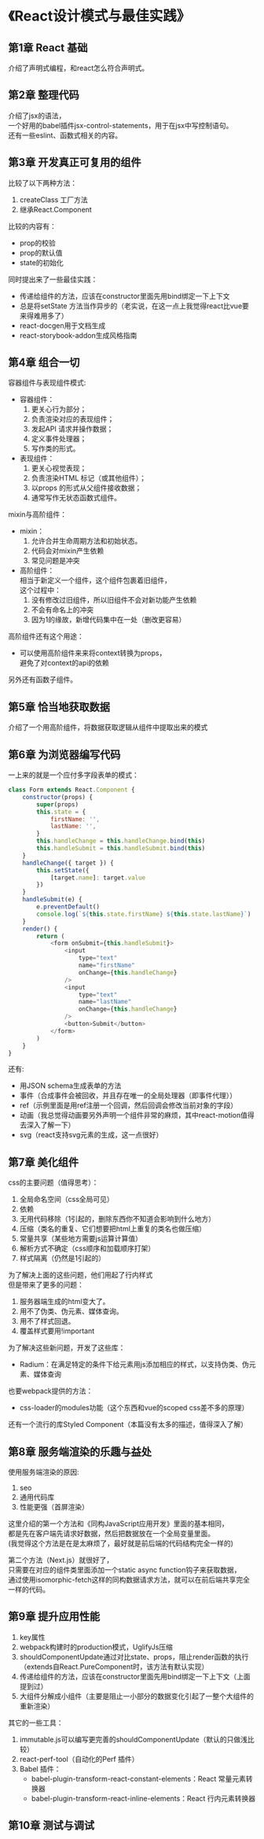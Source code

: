 # 《React设计模式与最佳实践》

## 第1章 React 基础
介绍了声明式编程，和react怎么符合声明式。

## 第2章 整理代码
介绍了jsx的语法，<br>
一个好用的babel插件jsx-control-statements，用于在jsx中写控制语句。<br>
还有一些eslint、函数式相关的内容。

## 第3章 开发真正可复用的组件
比较了以下两种方法：
1. createClass 工厂方法
2. 继承React.Component

比较的内容有：
* prop的校验
* prop的默认值
* state的初始化

同时提出来了一些最佳实践：
* 传递给组件的方法，应该在constructor里面先用bind绑定一下上下文
* 总是将setState 方法当作异步的（老实说，在这一点上我觉得react比vue要来得难用多了）
* react-docgen用于文档生成
* react-storybook-addon生成风格指南

## 第4章 组合一切
容器组件与表现组件模式:
* 容器组件：
    1. 更关心行为部分；
    2. 负责渲染对应的表现组件；
    3. 发起API 请求并操作数据；
    4. 定义事件处理器；
    5. 写作类的形式。
* 表现组件：
    1. 更关心视觉表现；
    2. 负责渲染HTML 标记（或其他组件）；
    3. 以props 的形式从父组件接收数据；
    4. 通常写作无状态函数式组件。

mixin与高阶组件：
* mixin：
    1. 允许合并生命周期方法和初始状态。
    2. 代码会对mixin产生依赖
    3. 常见问题是冲突
* 高阶组件：<br>
相当于新定义一个组件，这个组件包裹着旧组件，<br>
这个过程中：
    1. 没有修改过旧组件，所以旧组件不会对新功能产生依赖
    2. 不会有命名上的冲突
    3. 因为1的缘故，新增代码集中在一处（删改更容易）

高阶组件还有这个用途：
* 可以使用高阶组件来来将context转换为props，<br>
避免了对context的api的依赖

另外还有函数子组件。



## 第5章 恰当地获取数据
介绍了一个用高阶组件，将数据获取逻辑从组件中提取出来的模式


## 第6章 为浏览器编写代码
一上来的就是一个应付多字段表单的模式：
```javascript
class Form extends React.Component {
    constructor(props) {
        super(props)
        this.state = {
            firstName: '',
            lastName: '',
        }
        this.handleChange = this.handleChange.bind(this)
        this.handleSubmit = this.handleSubmit.bind(this)
    }
    handleChange({ target }) {
        this.setState({
            [target.name]: target.value
        })
    }
    handleSubmit(e) {
        e.preventDefault()
        console.log(`${this.state.firstName} ${this.state.lastName}`)
    }
    render() {
        return (
            <form onSubmit={this.handleSubmit}>
                <input
                    type="text"
                    name="firstName"
                    onChange={this.handleChange}
                />
                <input
                    type="text"
                    name="lastName"
                    onChange={this.handleChange}
                />
                <button>Submit</button>
            </form>
        )
    }
}
```
还有:
* 用JSON schema生成表单的方法
* 事件（合成事件会被回收，并且存在唯一的全局处理器（即事件代理））
* ref（示例里面是用ref注册一个回调，然后回调会修改当前对象的字段）
* 动画（我总觉得动画要另外声明一个组件非常的麻烦，其中react-motion值得去深入了解一下）
* svg（react支持svg元素的生成，这一点很好）



## 第7章 美化组件
css的主要问题（值得思考）：
1. 全局命名空间（css全局可见）
2. 依赖
3. 无用代码移除（1引起的，删除东西你不知道会影响到什么地方）
4. 压缩（类名的重复、它们想要把html上重复的类名也做压缩）
5. 常量共享（某些地方需要js运算计算值）
6. 解析方式不确定（css顺序和加载顺序打架）
7. 样式隔离（仍然是1引起的）

为了解决上面的这些问题，他们用起了行内样式<br>
但是带来了更多的问题：
1. 服务器端生成的html变大了。
2. 用不了伪类、伪元素、媒体查询。
3. 用不了样式回退。
4. 覆盖样式要用!important

为了解决这些新问题，开发了这些库：
* Radium：在满足特定的条件下给元素用js添加相应的样式，以支持伪类、伪元素、媒体查询

也要webpack提供的方法：
* css-loader的modules功能（这个东西和vue的scoped css差不多的原理）

还有一个流行的库Styled Component（本篇没有太多的描述，值得深入了解）

## 第8章 服务端渲染的乐趣与益处

使用服务端渲染的原因:
1. seo
2. 通用代码库
3. 性能更强（首屏渲染）

这里介绍的第一个方法和《同构JavaScript应用开发》里面的基本相同，<br>
都是先在客户端先请求好数据，然后把数据放在一个全局变量里面。<br>
(我觉得这个方法是在是太麻烦了，最好就是前后端的代码结构完全一样的)

第二个方法（Next.js）就很好了，<br>
只需要在对应的组件类里面添加一个static async function钩子来获取数据，<br>
通过使用isomorphic-fetch这样的同构数据请求方法，就可以在前后端共享完全一样的代码。

## 第9章 提升应用性能

1. key属性
2. webpack构建时的production模式，UglifyJs压缩
3. shouldComponentUpdate通过对比state、props，阻止render函数的执行<br>
（extends自React.PureComponent时，该方法有默认实现）
4. 传递给组件的方法，应该在constructor里面先用bind绑定一下上下文（上面提到过）
5. 大组件分解成小组件（主要是阻止一小部分的数据变化引起了一整个大组件的重新渲染）

其它的一些工具：
1. immutable.js可以编写更完善的shouldComponentUpdate（默认的只做浅比较）
2. react-perf-tool（自动化的Perf 插件）
3. Babel 插件：
    * babel-plugin-transform-react-constant-elements：React 常量元素转换器
    * babel-plugin-transform-react-inline-elements：React 行内元素转换器

## 第10章 测试与调试
